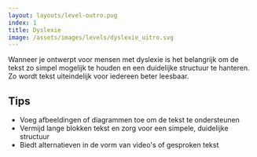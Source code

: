 ```yaml
---
layout: layouts/level-outro.pug
index: 1
title: Dyslexie
image: /assets/images/levels/dyslexie_uitro.svg
---
```


Wanneer je ontwerpt voor mensen met dyslexie is het belangrijk om de tekst zo simpel mogelijk te houden en een duidelijke structuur te hanteren. Zo wordt tekst uiteindelijk voor iedereen beter leesbaar.

## Tips

* Voeg afbeeldingen of diagrammen toe om de tekst te ondersteunen
* Vermijd lange blokken tekst en zorg voor een simpele, duidelijke structuur
* Biedt alternatieven in de vorm van video's of gesproken tekst